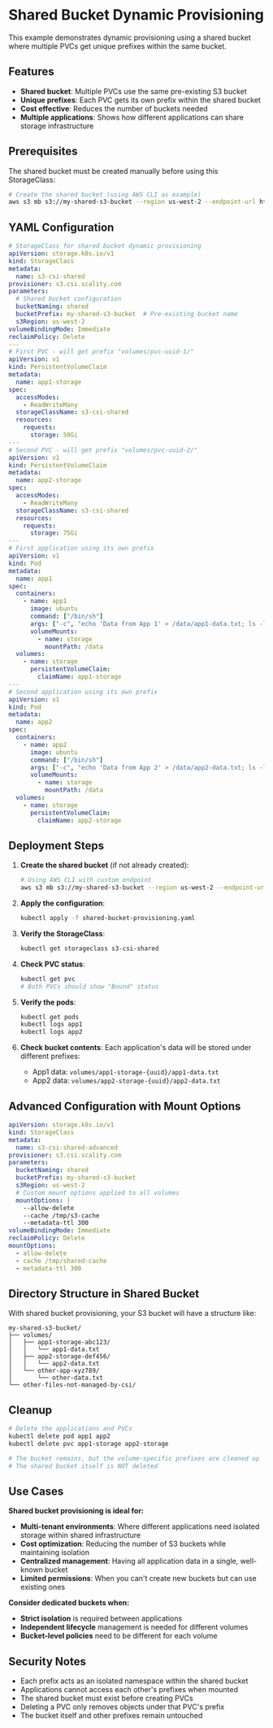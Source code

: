 # Shared Bucket Dynamic Provisioning

This example demonstrates dynamic provisioning using a shared bucket where multiple PVCs get unique prefixes within the same bucket.

## Features

- **Shared bucket**: Multiple PVCs use the same pre-existing S3 bucket
- **Unique prefixes**: Each PVC gets its own prefix within the shared bucket
- **Cost effective**: Reduces the number of buckets needed
- **Multiple applications**: Shows how different applications can share storage infrastructure

## Prerequisites

The shared bucket must be created manually before using this StorageClass:

```bash
# Create the shared bucket (using AWS CLI as example)
aws s3 mb s3://my-shared-s3-bucket --region us-west-2 --endpoint-url https://s3.your-scality.com
```

## YAML Configuration

```yaml
# StorageClass for shared bucket dynamic provisioning
apiVersion: storage.k8s.io/v1
kind: StorageClass
metadata:
  name: s3-csi-shared
provisioner: s3.csi.scality.com
parameters:
  # Shared bucket configuration
  bucketNaming: shared
  bucketPrefix: my-shared-s3-bucket  # Pre-existing bucket name
  s3Region: us-west-2
volumeBindingMode: Immediate
reclaimPolicy: Delete
---
# First PVC - will get prefix "volumes/pvc-uuid-1/"
apiVersion: v1
kind: PersistentVolumeClaim
metadata:
  name: app1-storage
spec:
  accessModes:
    - ReadWriteMany
  storageClassName: s3-csi-shared
  resources:
    requests:
      storage: 50Gi
---
# Second PVC - will get prefix "volumes/pvc-uuid-2/"
apiVersion: v1
kind: PersistentVolumeClaim
metadata:
  name: app2-storage
spec:
  accessModes:
    - ReadWriteMany
  storageClassName: s3-csi-shared
  resources:
    requests:
      storage: 75Gi
---
# First application using its own prefix
apiVersion: v1
kind: Pod
metadata:
  name: app1
spec:
  containers:
    - name: app1
      image: ubuntu
      command: ["/bin/sh"]
      args: ["-c", "echo 'Data from App 1' > /data/app1-data.txt; ls -la /data/; tail -f /dev/null"]
      volumeMounts:
        - name: storage
          mountPath: /data
  volumes:
    - name: storage
      persistentVolumeClaim:
        claimName: app1-storage
---
# Second application using its own prefix
apiVersion: v1
kind: Pod
metadata:
  name: app2
spec:
  containers:
    - name: app2
      image: ubuntu
      command: ["/bin/sh"]
      args: ["-c", "echo 'Data from App 2' > /data/app2-data.txt; ls -la /data/; tail -f /dev/null"]
      volumeMounts:
        - name: storage
          mountPath: /data
  volumes:
    - name: storage
      persistentVolumeClaim:
        claimName: app2-storage
```

## Deployment Steps

1. **Create the shared bucket** (if not already created):
   ```bash
   # Using AWS CLI with custom endpoint
   aws s3 mb s3://my-shared-s3-bucket --region us-west-2 --endpoint-url https://s3.your-scality.com
   ```

2. **Apply the configuration**:
   ```bash
   kubectl apply -f shared-bucket-provisioning.yaml
   ```

3. **Verify the StorageClass**:
   ```bash
   kubectl get storageclass s3-csi-shared
   ```

4. **Check PVC status**:
   ```bash
   kubectl get pvc
   # Both PVCs should show "Bound" status
   ```

5. **Verify the pods**:
   ```bash
   kubectl get pods
   kubectl logs app1
   kubectl logs app2
   ```

6. **Check bucket contents**: Each application's data will be stored under different prefixes:
   - App1 data: `volumes/app1-storage-{uuid}/app1-data.txt`
   - App2 data: `volumes/app2-storage-{uuid}/app2-data.txt`

## Advanced Configuration with Mount Options

```yaml
apiVersion: storage.k8s.io/v1
kind: StorageClass
metadata:
  name: s3-csi-shared-advanced
provisioner: s3.csi.scality.com
parameters:
  bucketNaming: shared
  bucketPrefix: my-shared-s3-bucket
  s3Region: us-west-2
  # Custom mount options applied to all volumes
  mountOptions: |
    --allow-delete
    --cache /tmp/s3-cache
    --metadata-ttl 300
volumeBindingMode: Immediate
reclaimPolicy: Delete
mountOptions:
  - allow-delete
  - cache /tmp/shared-cache
  - metadata-ttl 300
```

## Directory Structure in Shared Bucket

With shared bucket provisioning, your S3 bucket will have a structure like:

```
my-shared-s3-bucket/
├── volumes/
│   ├── app1-storage-abc123/
│   │   └── app1-data.txt
│   ├── app2-storage-def456/
│   │   └── app2-data.txt
│   └── other-app-xyz789/
│       └── other-data.txt
└── other-files-not-managed-by-csi/
```

## Cleanup

```bash
# Delete the applications and PVCs
kubectl delete pod app1 app2
kubectl delete pvc app1-storage app2-storage

# The bucket remains, but the volume-specific prefixes are cleaned up
# The shared bucket itself is NOT deleted
```

## Use Cases

**Shared bucket provisioning is ideal for:**

- **Multi-tenant environments**: Where different applications need isolated storage within shared infrastructure
- **Cost optimization**: Reducing the number of S3 buckets while maintaining isolation
- **Centralized management**: Having all application data in a single, well-known bucket
- **Limited permissions**: When you can't create new buckets but can use existing ones

**Consider dedicated buckets when:**

- **Strict isolation** is required between applications
- **Independent lifecycle** management is needed for different volumes
- **Bucket-level policies** need to be different for each volume

## Security Notes

- Each prefix acts as an isolated namespace within the shared bucket
- Applications cannot access each other's prefixes when mounted
- The shared bucket must exist before creating PVCs
- Deleting a PVC only removes objects under that PVC's prefix
- The bucket itself and other prefixes remain untouched